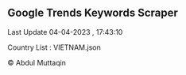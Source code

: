 

## Google Trends Keywords Scraper 
 
Last Update 04-04-2023 , 17:43:10

Country List :
VIETNAM.json



© Abdul Muttaqin 
